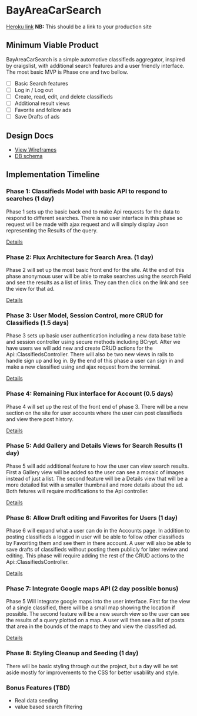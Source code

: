 # BayAreaCarSearch

[Heroku link][heroku] **NB:** This should be a link to your production site

[heroku]: https://still-taiga-6718.herokuapp.com/

## Minimum Viable Product

BayAreaCarSearch is a simple automotive classifieds aggregator, inspired by
craigslist, with additional search features and a user friendly interface.
The most basic MVP is Phase one and two bellow.
<!-- This is a Markdown checklist. Use it to keep track of your progress! -->

- [ ] Basic Search features  
- [ ] Log in / Log out
- [ ] Create, read, edit, and delete classifieds
- [ ] Additional result views
- [ ] Favorite and follow ads
- [ ] Save Drafts of ads

## Design Docs
* [View Wireframes][view]
* [DB schema][schema]

[view]: ./docs/views.md
[schema]: ./docs/schema.md

## Implementation Timeline

### Phase 1: Classifieds Model with basic API to respond to searches (1 day)

Phase 1 sets up the basic back end to make Api requests for the data to respond
to different searches. There is no user interface in this phase so request will
be made with ajax request and will simply display Json representing the Results
of the query.

[Details][phase-one]

### Phase 2: Flux Architecture for Search Area. (1 day)

Phase 2 will set up the most basic front end for the site. At the end of this
phase anonymous user will be able to make searches using the search Field and
see the results as a list of links. They can then click on the link and see the
view for that ad.  

[Details][phase-two]

### Phase 3: User Model, Session Control, more CRUD for Classifieds (1.5 days)

Phase 3 sets up basic user authentication including a new data base table and
session controller using secure methods including BCrypt. After we have users
we will add new and create CRUD actions for the Api::ClassifiedsController.
There will also be two new views in rails to handle sign up and log in. By the
end of this phase a user can sign in and make a new classified using and ajax
request from the terminal.  

[Details][phase-three]

### Phase 4: Remaining Flux interface for Account (0.5 days)

Phase 4 will set up the rest of the front end of phase 3. There will be a new
section on the site for user accounts where the user can post classifieds and
view there post history.

[Details][phase-four]

### Phase 5: Add Gallery and Details Views for Search Results (1 day)

Phase 5 will add additional feature to how the user can view search results.
First a Gallery view will be added so the user can see a mosaic of images
instead of just a list. The second feature will be a Details view that will be a
more detailed list with a smaller thumbnail and more details about the ad.
Both fetures will require modifications to the Api controller.

[Details][phase-five]

### Phase 6: Allow Draft editing and Favorites for Users (1 day)

Phase 6 will expand what a user can do in the Accounts page. In addition to
posting classifieds a logged in user will be able to follow other classifieds by
Favoriting them and see them in there account. A user will also be able to
save drafts of classifieds without posting them publicly for later review and
editing. This phase will require adding the rest of the CRUD actions to the
Api::ClassifiedsController.

[Details][phase-six]

### Phase 7: Integrate Google maps API (2 day possible bonus)

Phase 5 Will integrate google maps into the user interface. First for the view
of a single classified, there will be a small map showing the location if
possible. The second feature will be a new search view so the user can see the
results of a query plotted on a map. A user will then see a list of posts that
area in the bounds of the maps to they and view the classified ad.

[Details][phase-seven]


### Phase 8: Styling Cleanup and Seeding (1 day)

There will be basic styling through out the project, but a day will be set aside
mostly for improvements to the CSS for better usability and style.

### Bonus Features (TBD)
* Real data seeding
* value based search filtering

[phase-one]: ./docs/phases/phase1.md
[phase-two]: ./docs/phases/phase2.md
[phase-three]: ./docs/phases/phase3.md
[phase-four]: ./docs/phases/phase4.md
[phase-five]: ./docs/phases/phase5.md
[phase-six]: ./docs/phases/phase6.md
[phase-seven]: ./docs/phases/phase7.md
